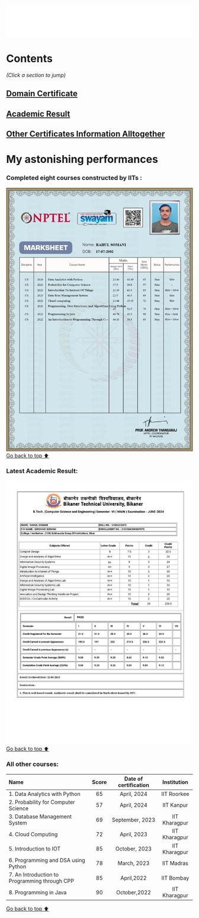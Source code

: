 <div align="center">
<img  src="welcome.svg">
</div>

# Contents  
_(Click a section to jump)_
## [Domain Certificate](#completed-eight-courses-constructed-by-iits-) 
## [Academic Result](#latest-academic-result)
## [Other Certificates Information Alltogether](#all-other-courses)

# My astonishing performances
### Completed eight courses constructed by IITs :   
![NPTEL Domain - Programming](Compressed_Certificates/Marklist_nptel.jpg)
[Go back to top ⬆](#contents)
### Latest Academic Result:                         
![sixth_sem_result.jpg](Compressed_Certificates/sixth_sem_result.jpg)
[Go back to top ⬆](#contents)
### All other courses:
| Name                                       | Score | Date of certification | Institution      |
| :----------------------------------------- | :---: | :-------------------: | :--------------: |
| 1. Data Analytics with Python                 | 65    | April, 2024           | IIT Roorkee      |
| 2. Probability for Computer Science           | 57    | April, 2024           | IIT Kanpur       |
| 3. Database Management System                 | 69    | September, 2023       | IIT Kharagpur    |
| 4. Cloud Computing                            | 72    | April, 2023           | IIT Kharagpur    |
| 5. Introduction to IOT                        | 85    | October, 2023         | IIT Kharagpur    |
| 6. Programming and DSA using Python           | 78    | March, 2023           | IIT Madras       |
| 7. An Introduction to Programming through CPP | 85    | April,2022            | IIT Bombay       |
| 8. Programming in Java                        | 90    | October,2022          | IIT Kharagpur    |
[Go back to top ⬆](#contents)